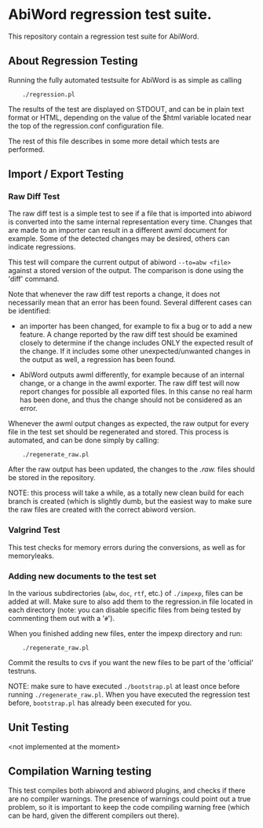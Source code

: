 # AbiWord regression test suite.

This repository contain a regression test suite for AbiWord.

## About Regression Testing

Running the fully automated testsuite for AbiWord is as simple as calling

```shell
	./regression.pl
```

The results of the test are displayed on STDOUT, and can be in plain text format
or HTML, depending on the value of the $html variable located near the top
of the regression.conf configuration file.

The rest of this file describes in some more detail which tests are performed.


## Import / Export Testing

### Raw Diff Test

The raw diff test is a simple test to see if a file that is imported into
abiword is converted into the same internal representation every time. Changes
that are made to an importer can result in a different awml document for
example. Some of the detected changes may be desired, others can indicate
regressions.

This test will compare the current output of abiword `--to=abw <file>` against
a stored version of the output. The comparison is done using the 'diff' command.

Note that whenever the raw diff test reports a change, it does not necessarily
mean that an error has been found. Several different cases can be identified:

- an importer has been changed, for example to fix a bug or to add a new feature.
A change reported by the raw diff test should be examined closely to determine if
the change includes ONLY the expected result of the change. If it includes some
other unexpected/unwanted changes in the output as well, a regression has been found.

- AbiWord outputs awml differently, for example because of an internal change, or a
change in the awml exporter. The raw diff test will now report changes for possible
all exported files. In this canse no real harm has been done, and thus the change
should not be considered as an error.

Whenever the awml output changes as expected, the raw output for every file in the
test set should be regenerated and stored. This process is automated, and can be
done simply by calling:

```shell
	./regenerate_raw.pl
```

After the raw output has been updated, the changes to the *.raw.* files should be
stored in the repository.

NOTE: this process will take a while, as a totally new clean build for
      each branch is created (which is slightly dumb, but the easiest way
      to make sure the raw files are created with the correct abiword version.


### Valgrind Test

This test checks for memory errors during the conversions, as well as for memoryleaks.


### Adding new documents to the test set

In the various subdirectories (`abw`, `doc`, `rtf`, etc.) of `./impexp`, files can be added at
will. Make sure to also add them to the regression.in file located in each directory (note:
you can disable specific files from being tested by commenting them out with a '`#`').

When you finished adding new files, enter the impexp directory and run:

```shell
	./regenerate_raw.pl
```

Commit the results to cvs if you want the new files to be part of the 'official' testruns.

NOTE: make sure to have executed `./bootstrap.pl` at least once before running
      `./regenerate_raw.pl`. When you have executed the regression test before,
      `bootstrap.pl` has already been executed for you.



## Unit Testing

\<not implemented at the moment>

## Compilation Warning testing

This test compiles both abiword and abiword plugins, and checks if there are no
compiler warnings. The presence of warnings could point out a true problem, so
it is important to keep the code compiling warning free (which can be hard, given
the different compilers out there).
